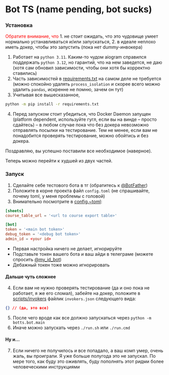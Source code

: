 # Bot TS (name pending, bot sucks)

### Установка 

<span style="color: red">Обратите внимание, что</span> 1. не стоит ожидать, 
что это чудовище умеет нормально устанавливаться и/или запускаться, 2. в идеале 
неплохо иметь докер, чтобы это запустить (пока нет dummy-инвокера)

1. Работает на `python 3.11`. Каким-то чудом aiogram справился поддержать `python 3.12`,
но гарантий, что на нем заведется, не даю (хотя сам обновил зависимости, чтобы они хотя бы 
корректно ставились)
2. Часть зависимостей в [requirements.txt](requirements.txt) 
на самом деле не требуется (можно спокойно удалять `process_isolation` 
и скорее всего можно удалить `pandas`, искренне не помню, зачем он тут)
3. Учитывая все вышесказанное,
```bash 
python -m pip install -r requirements.txt
```
4. Перед запуском стоит убедиться, что Docker Daemon запущен 
(platform dependent, используйте гугл, если вы на винде &ndash; просто сдайтесь) &ndash; в любом случае 
пока что без докера невозможно отправлять посылки на тестирование. Тем не менее, если 
вам не понадобится проверять тестирование, можно обойтись и без докера.

Поздравляю, вы успешно поставили все необходимое (наверное). 

Теперь можно перейти к худшей из двух частей.

### Запуск

1. Сделайте себе тестового бота в тг (обратитесь к [@BotFather](https://t.me/BotFather))
2. Положите в корне проекта файл `config.toml` (не спрашивайте, почему toml, у меня проблемы с головой)
3. Внимательно посмотрите в [config.~toml](config.~toml):
```toml
[sheets]
course_table_url = '<url to course export table>'

[bot]
token = '<main bot token>'
debug_token = '<debug bot token>'
admin_id = <your id>
```
  - Первая настройка ничего не делает, игнорируйте
  - Подставьте токен вашего бота и ваш айди в телеграме (можете спросить [@my_id_bot](https://t.me/my_id_bot))
  - Дебажный токен тоже можно игнорировать

#### Дальше чуть сложнее

4. Если вам не нужно проверять тестирование (да и оно пока не работает, я же его сломал), 
забейте на докер, положите в [scripts/invokers](scripts/invokers) файлик `invokers.json` следующего вида:
```json
{} // (да, это все)
```
5. После чего вроде как все должно запускаться через `python -m botts.bot.main`
6. Иначе можно запускать через `./run.sh` или `./run.cmd`

#### Ну и...

7. Если ничего не получилось и все попадало, а ваш комп умер, очень жаль, вы проиграли.
Я уже больше полугода это не запускал. По мере того, как буду это оживлять, буду пополнять этот 
ридми более человеческими инструкциями
